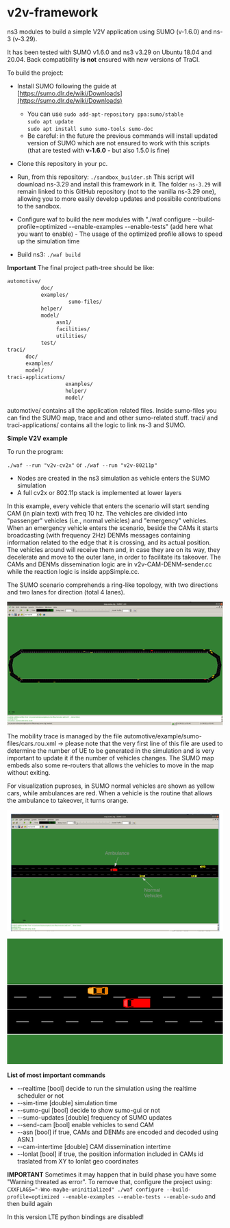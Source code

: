 # v2v-framework

ns3 modules to build a simple V2V application using SUMO (v-1.6.0) and ns-3 (v-3.29).

It has been tested with SUMO v1.6.0 and ns3 v3.29 on Ubuntu 18.04 and 20.04.
Back compatibility **is not** ensured with new versions of TraCI.

To build the project:
* Install SUMO following the guide at [https://sumo.dlr.de/wiki/Downloads](https://sumo.dlr.de/wiki/Downloads)
    * You can use 
    	`sudo add-apt-repository ppa:sumo/stable`  
    	`sudo apt update`  
    	`sudo apt install sumo sumo-tools sumo-doc`  
    * Be careful: in the future the previous commands will install updated version of SUMO which are not ensured to work with this scripts (that are tested with **v-1.6.0** - but also 1.5.0 is fine)

* Clone this repository in your pc.

* Run, from this repository:
`./sandbox_builder.sh`
This script will download ns-3.29 and install this framework in it. The folder `ns-3.29` will remain linked to this GitHub repository (not to the vanilla ns-3.29 one), allowing you to more easily develop updates and possibile contributions to the sandbox.
    
* Configure waf to build the new modules with "<ns3-folder>./waf configure --build-profile=optimized --enable-examples --enable-tests" (add here what you want to enable) - The usage of the optimized profile allows to speed up the simulation time

* Build ns3:
`./waf build`


**Important**
The final project path-tree should be like:

    automotive/
               doc/
               examples/
                        sumo-files/
               helper/
               model/
                    asn1/
                    facilities/
                    utilities/
               test/
    traci/
          doc/
          examples/
          model/
    traci-applications/
                       examples/
                       helper/
                       model/

automotive/ contains all the application related files. Inside sumo-files you can find the SUMO map, trace and and other sumo-related stuff.
traci/ and traci-applications/ contains all the logic to link ns-3 and SUMO.


**Simple V2V example**

To run the program:

`./waf --run "v2v-cv2x"` or
`./waf --run "v2v-80211p"`


*  Nodes are created in the ns3 simulation as vehicle enters the SUMO simulation
*  A full cv2x or 802.11p stack is implemented at lower layers

In this example, every vehicle that enters the scenario will start sending CAM (in plain text) with freq 10 hz. The vehicles are divided into "passenger" vehicles (i.e., normal vehicles) and "emergency" vehicles. When an emergency vehicle enters the scenario, beside the CAMs it starts broadcasting (with frequency 2Hz) DENMs messages containing information related to the edge that it is crossing, and its actual position. The vehicles around will receive them and, in case they are on its way, they decelerate and move to the outer lane, in order to facilitate its takeover. 
The CAMs and DENMs dissemination logic are in v2v-CAM-DENM-sender.cc while the reaction logic is inside appSimple.cc.

The SUMO scenario comprehends a ring-like topology, with two directions and two lanes for direction (total 4 lanes). 

![](img/img1.png)

The mobility trace is managed by the file automotive/example/sumo-files/cars.rou.xml -> please note that the very first line of this file are used to determine the number of UE to be generated in the simulation and is very important to update it if the number of vehicles changes.
The SUMO map embeds also some re-routers that allows the vehicles to move in the map without exiting.

For visualization puproses, in SUMO normal vehicles are shown as yellow cars, while ambulances are red. When a vehicle is the routine that allows the ambulance to takeover, it turns orange.

![](img/img2.png)

![](img/img3.png)


**List of most important commands**
* --realtime				           [bool] decide to run the simulation using the realtime scheduler or not
* --sim-time                   [double] simulation time
* --sumo-gui                   [bool] decide to show sumo-gui or not
* --sumo-updates 			         [double] frequency of SUMO updates
* --send-cam 				           [bool] enable vehicles to send CAM
* --asn                        [bool] if true, CAMs and DENMs are encoded and decoded using ASN.1 
* --cam-intertime              [double] CAM dissemination intertime
* --lonlat					   [bool] if true, the position information included in CAMs id traslated from XY to lonlat geo coordinates

**IMPORTANT**
Sometimes it may happen that in build phase you have some "Warning threated as error". To remove that, configure the project using:
`CXXFLAGS="-Wno-maybe-uninitialized" ./waf configure --build-profile=optimized --enable-examples --enable-tests --enable-sudo`
and then build again

In this version LTE python bindings are disabled!
